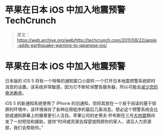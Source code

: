 # 苹果在日本 iOS 中加入地震预警 TechCrunch

> 原文：<https://web.archive.org/web/http://techcrunch.com/2011/08/22/apple-adds-earthquake-warning-to-japanese-ios/>

# 苹果在日本 iOS 中加入地震预警

日本版的 iOS 5 将有一个特殊的通知窗口小部件:一个打开日本地震预警系统即时消息的设置。该系统非常敏感，因为它不断轮询警告服务器，所以可能会[减少您的电池寿命](https://web.archive.org/web/20230204225925/http://9to5mac.com/2011/08/21/ios-5-includes-early-earthquake-warning-notifications-for-japanese-iphone-users/)。

iOS 5 的新通知系统使用了 iPhone 的旧通知，但将其放在一个易于阅读的基于锁屏的环境中，该环境保存了各种应用程序的最后几条消息。想必这个预警系统会比锁或通知屏幕上的徽章更引人注目。苹果公司的史蒂夫·乔布斯在三月[大地震](https://web.archive.org/web/20230204225925/http://9to5mac.com/2011/03/17/steve-jobs-sends-message-of-hope-to-apples-team-in-japan/)期间发了一封短信和援助，提供“时间或资源去探望或照顾你的家人，请见人力资源部，我们会帮助你。”